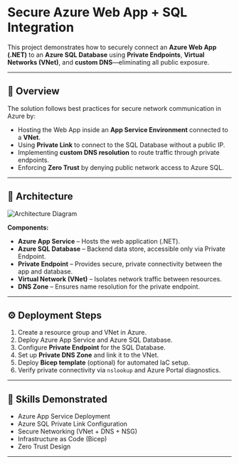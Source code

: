 #  Secure Azure Web App + SQL Integration

This project demonstrates how to securely connect an **Azure Web App (.NET)** to an **Azure SQL Database** using **Private Endpoints**, **Virtual Networks (VNet)**, and **custom DNS**—eliminating all public exposure.

---

## 🧠 Overview

The solution follows best practices for secure network communication in Azure by:
- Hosting the Web App inside an **App Service Environment** connected to a **VNet**.
- Using **Private Link** to connect to the SQL Database without a public IP.
- Implementing **custom DNS resolution** to route traffic through private endpoints.
- Enforcing **Zero Trust** by denying public network access to Azure SQL.

---

## 🧩 Architecture

![Architecture Diagram](./secure-azure-webapp-sql-diagram.png)

**Components:**
- **Azure App Service** – Hosts the web application (.NET).  
- **Azure SQL Database** – Backend data store, accessible only via Private Endpoint.  
- **Private Endpoint** – Provides secure, private connectivity between the app and database.  
- **Virtual Network (VNet)** – Isolates network traffic between resources.  
- **DNS Zone** – Ensures name resolution for the private endpoint.

---

## ⚙️ Deployment Steps

1. Create a resource group and VNet in Azure.  
2. Deploy Azure App Service and Azure SQL Database.  
3. Configure **Private Endpoint** for the SQL Database.  
4. Set up **Private DNS Zone** and link it to the VNet.  
5. Deploy **Bicep template** (optional) for automated IaC setup.  
6. Verify private connectivity via `nslookup` and Azure Portal diagnostics.

---

## 🧠 Skills Demonstrated
- Azure App Service Deployment  
- Azure SQL Private Link Configuration  
- Secure Networking (VNet + DNS + NSG)  
- Infrastructure as Code (Bicep)  
- Zero Trust Design  

---


